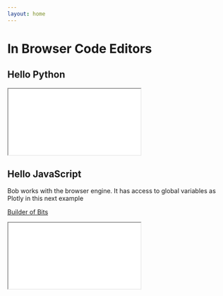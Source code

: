 ```yaml
---
layout: home
---
```


# In Browser Code Editors

## Hello Python

<iframe src="{{ site.baseurl | prepend: site.url }}interactive/python/index.html" title="Event loop and Promises"></iframe>

## Hello JavaScript

Bob works with the browser engine. It has access to global variables as Plotly in this next example 

[Builder of Bits](https://github.com/mdn/bob)

<iframe src="{{ site.baseurl | prepend: site.url }}interactive/js/index.html" title="Event loop and Promises"></iframe>

